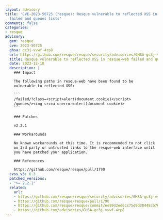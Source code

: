 ```yaml
---
layout: advisory
title: 'CVE-2023-50725 (resque): Resque vulnerable to reflected XSS in resque-web
  failed and queues lists'
comments: false
categories:
- resque
advisory:
  gem: resque
  cve: 2023-50725
  ghsa: gc3j-vvwf-4rp8
  url: https://github.com/resque/resque/security/advisories/GHSA-gc3j-vvwf-4rp8
  title: Resque vulnerable to reflected XSS in resque-web failed and queues lists
  date: 2023-12-18
  description: |
    ### Impact

    The following paths in resque-web have been found to be
    vulnerable to reflected XSS:

    ```
    /failed/?class=<script>alert(document.cookie)</script>
    /queues/><img src=a onerror=alert(document.cookie)>
    ```

    ### Patches

    v2.2.1

    ### Workarounds

    No known workarounds at this time. It is recommended to not click
    on 3rd party or untrusted links to the resque-web interface until
    you have patched your application.

    ### References

    https://github.com/resque/resque/pull/1790
  cvss_v3: 6.3
  patched_versions:
  - ">= 2.2.1"
  related:
    url:
    - https://github.com/resque/resque/security/advisories/GHSA-gc3j-vvwf-4rp8
    - https://github.com/resque/resque/pull/1790
    - https://github.com/resque/resque/commit/ee99d2ed6cc75d9d384483b70c2d96d312115f07
    - https://github.com/advisories/GHSA-gc3j-vvwf-4rp8
---
```

